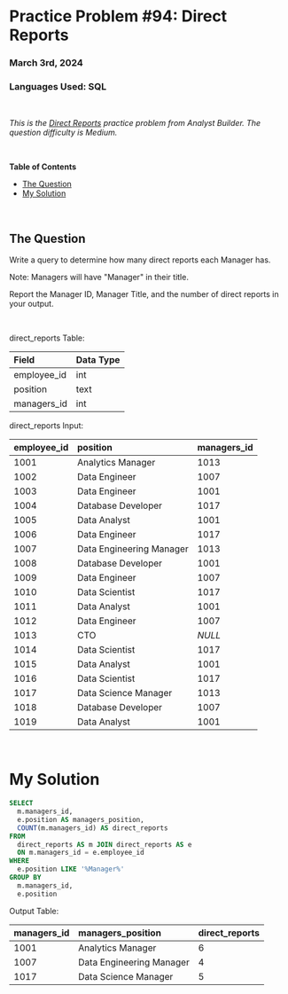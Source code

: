 # **Practice Problem #94: Direct Reports**
### March 3rd, 2024
### Languages Used: SQL

<br>

*This is the [Direct Reports](https://www.analystbuilder.com/questions/direct-reports-qQoVA) practice problem from Analyst Builder. The question difficulty is Medium.*

<br>

**Table of Contents**

-   [The Question](#the-question)
-   [My Solution](#my-solution)
  
<br>

## The Question

Write a query to determine how many direct reports each Manager has.

Note: Managers will have "Manager" in their title.

Report the Manager ID, Manager Title, and the number of direct reports in your output.

<br>

direct_reports Table:

| Field       | Data Type |
| :---------- | :-------- |
| employee_id | int       |
| position    | text      |
| managers_id | int       |

direct_reports Input:

| employee_id | position                 | managers_id |
| :---------- | :----------------------- | :---------- |
| 1001        | Analytics Manager        | 1013        |
| 1002        | Data Engineer            | 1007        |
| 1003        | Data Engineer            | 1001        |
| 1004        | Database Developer       | 1017        |
| 1005        | Data Analyst             | 1001        |
| 1006        | Data Engineer            | 1017        |
| 1007        | Data Engineering Manager | 1013        |
| 1008        | Database Developer       | 1001        |
| 1009        | Data Engineer            | 1007        |
| 1010        | Data Scientist           | 1017        |
| 1011        | Data Analyst             | 1001        |
| 1012        | Data Engineer            | 1007        |
| 1013        | CTO                      | _NULL_      |
| 1014        | Data Scientist           | 1017        |
| 1015        | Data Analyst             | 1001        |
| 1016        | Data Scientist           | 1017        |
| 1017        | Data Science Manager     | 1013        |
| 1018        | Database Developer       | 1007        |
| 1019        | Data Analyst             | 1001        |

<br>

# My Solution

``` SQL
SELECT 
  m.managers_id,
  e.position AS managers_position,
  COUNT(m.managers_id) AS direct_reports
FROM 
  direct_reports AS m JOIN direct_reports AS e
  ON m.managers_id = e.employee_id
WHERE
  e.position LIKE '%Manager%'
GROUP BY
  m.managers_id,
  e.position
```

Output Table:

| managers_id | managers_position        | direct_reports |
| :---------- | :----------------------- | :------------- |
| 1001        | Analytics Manager        | 6              |
| 1007        | Data Engineering Manager | 4              |
| 1017        | Data Science Manager     | 5              |

